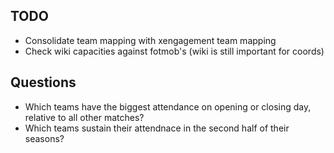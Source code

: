 ## TODO

-   Consolidate team mapping with xengagement team mapping
-   Check wiki capacities against fotmob's (wiki is still important for coords)

## Questions

-   Which teams have the biggest attendance on opening or closing day, relative to all other matches?
-   Which teams sustain their attendnace in the second half of their seasons?
